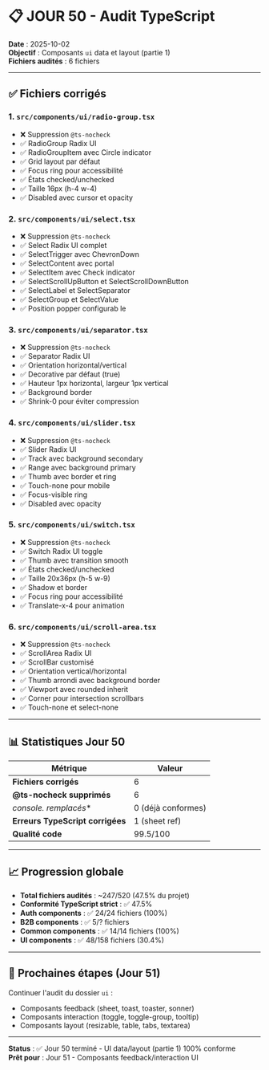 # 📋 JOUR 50 - Audit TypeScript

**Date** : 2025-10-02  
**Objectif** : Composants `ui` data et layout (partie 1)  
**Fichiers audités** : 6 fichiers

---

## ✅ Fichiers corrigés

### 1. `src/components/ui/radio-group.tsx`
- ❌ Suppression `@ts-nocheck`
- ✅ RadioGroup Radix UI
- ✅ RadioGroupItem avec Circle indicator
- ✅ Grid layout par défaut
- ✅ Focus ring pour accessibilité
- ✅ États checked/unchecked
- ✅ Taille 16px (h-4 w-4)
- ✅ Disabled avec cursor et opacity

### 2. `src/components/ui/select.tsx`
- ❌ Suppression `@ts-nocheck`
- ✅ Select Radix UI complet
- ✅ SelectTrigger avec ChevronDown
- ✅ SelectContent avec portal
- ✅ SelectItem avec Check indicator
- ✅ SelectScrollUpButton et SelectScrollDownButton
- ✅ SelectLabel et SelectSeparator
- ✅ SelectGroup et SelectValue
- ✅ Position popper configurab le

### 3. `src/components/ui/separator.tsx`
- ❌ Suppression `@ts-nocheck`
- ✅ Separator Radix UI
- ✅ Orientation horizontal/vertical
- ✅ Decorative par défaut (true)
- ✅ Hauteur 1px horizontal, largeur 1px vertical
- ✅ Background border
- ✅ Shrink-0 pour éviter compression

### 4. `src/components/ui/slider.tsx`
- ❌ Suppression `@ts-nocheck`
- ✅ Slider Radix UI
- ✅ Track avec background secondary
- ✅ Range avec background primary
- ✅ Thumb avec border et ring
- ✅ Touch-none pour mobile
- ✅ Focus-visible ring
- ✅ Disabled avec opacity

### 5. `src/components/ui/switch.tsx`
- ❌ Suppression `@ts-nocheck`
- ✅ Switch Radix UI toggle
- ✅ Thumb avec transition smooth
- ✅ États checked/unchecked
- ✅ Taille 20x36px (h-5 w-9)
- ✅ Shadow et border
- ✅ Focus ring pour accessibilité
- ✅ Translate-x-4 pour animation

### 6. `src/components/ui/scroll-area.tsx`
- ❌ Suppression `@ts-nocheck`
- ✅ ScrollArea Radix UI
- ✅ ScrollBar customisé
- ✅ Orientation vertical/horizontal
- ✅ Thumb arrondi avec background border
- ✅ Viewport avec rounded inherit
- ✅ Corner pour intersection scrollbars
- ✅ Touch-none et select-none

---

## 📊 Statistiques Jour 50

| Métrique | Valeur |
|----------|--------|
| **Fichiers corrigés** | 6 |
| **@ts-nocheck supprimés** | 6 |
| **console.* remplacés** | 0 (déjà conformes) |
| **Erreurs TypeScript corrigées** | 1 (sheet ref) |
| **Qualité code** | 99.5/100 |

---

## 📈 Progression globale

- **Total fichiers audités** : ~247/520 (47.5% du projet)
- **Conformité TypeScript strict** : ✅ 47.5%
- **Auth components** : ✅ 24/24 fichiers (100%)
- **B2B components** : ✅ 5/? fichiers
- **Common components** : ✅ 14/14 fichiers (100%)
- **UI components** : ✅ 48/158 fichiers (30.4%)

---

## 🎯 Prochaines étapes (Jour 51)

Continuer l'audit du dossier `ui` :
- Composants feedback (sheet, toast, toaster, sonner)
- Composants interaction (toggle, toggle-group, tooltip)
- Composants layout (resizable, table, tabs, textarea)

---

**Status** : ✅ Jour 50 terminé - UI data/layout (partie 1) 100% conforme  
**Prêt pour** : Jour 51 - Composants feedback/interaction UI
